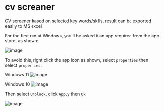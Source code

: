 # cv screaner
CV screener based on selected key words/skills, result can be exported easily to MS excel 

For the first run at Windows, you'll be asked if an app required from the app store, as shown:

![image](https://user-images.githubusercontent.com/46838626/128510121-c48d66a1-2e9a-4db7-8eeb-c79bff92762a.png)

To avoid this, right click the app icon as shown, select `properties` then select `properties`:

Windows 11
![image](https://user-images.githubusercontent.com/46838626/128509797-250a790c-5971-43c4-a98a-1becdd6a85be.png)

Windows 10
![image](https://user-images.githubusercontent.com/46838626/128510364-b9def7f5-d674-45ee-8ec1-1c9b11135869.png)

 Then select `Unblock`, click `Apply` then `Ok`
 
 ![image](https://user-images.githubusercontent.com/46838626/128510481-70b7dd8d-34cc-41d6-b2aa-9dae2e5accea.png)


